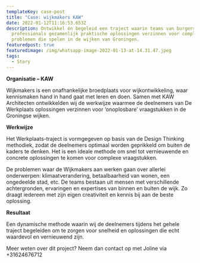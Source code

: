 ```yaml
---
templateKey: case-post
title: "Case: wijkmakers KAW"
date: 2022-01-12T11:16:53.653Z
description: Ontwikkel én begeleid een traject waarin teams van burgers en
  professionals gezamenlijk praktische oplossingen verzinnen voor complexe
  problemen die spelen in de wijken van Groningen.
featuredpost: true
featuredimage: /img/whatsapp-image-2022-01-13-at-14.31.47.jpeg
tags:
  - Story
---
```

**Organisatie – KAW**

Wijkmakers is een onafhankelijke broedplaats voor wijkontwikkeling, waar kennismaken hand in hand gaat met leren en doen. Samen met KAW Architecten ontwikkelden wij de werkwijze waarmee de deelnemers van De Werkplaats oplossingen verzinnen voor ‘onoplosbare’ vraagstukken in de Groningse wijken. 

**Werkwijze**

Het Werkplaats-traject is vormgegeven op basis van de Design Thinking methodiek, zodat de deelnemers optimaal worden geprikkeld om buiten de kaders te denken. Het is een ideale methode om snel tot vernieuwende en concrete oplossingen te komen voor complexe vraagstukken. 

De problemen waar de Wijkmakers aan werken gaan over allerlei onderwerpen: klimaatverandering, betaalbaarheid van wonen, een ongedeelde stad, etc. De teams bestaan uit mensen met verschillende achtergronden, ervaringen en expertises van binnen en buiten de wijk. Zo draagt iedereen met zijn eigen creativiteit en kennis bij aan de beste oplossing. 

**Resultaat**

Een dynamische methode waarin wij de deelnemers tijdens het gehele traject begeleiden om te zorgen voor snelheid en oplossingen die echt waardevol en vernieuwend zijn. 

Meer weten over dit project? Neem dan contact op met Joline via +31624676712